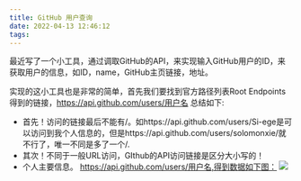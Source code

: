 ```yaml
---
title: GitHub 用户查询
date: 2022-04-13 12:46:12
tags:
---
```

最近写了一个小工具，通过调取GitHub的API，来实现输入GitHub用户的ID，来获取用户的信息，如ID，name，GitHub主页链接，地址。

实现的这小工具也是非常的简单，首先我们要找到官方路径列表Root Endpoints得到的链接，https://api.github.com/users/用户名
总结如下:
* 首先！访问的链接最后不能有/。如https://api.github.com/users/Si-ege是可以访问到我个人信息的，但是https://api.github.com/users/solomonxie/就不行了，唯一不同是多了一个/.
* 其次！不同于一般URL访问，GIthub的API访问链接是区分大小写的！
* 个人主要信息。 https://api.github.com/users/用户名,得到数据如下图：
![](https://peiguo.oss-cn-beijing.aliyuncs.com/blog/WechatIMG5.png)
